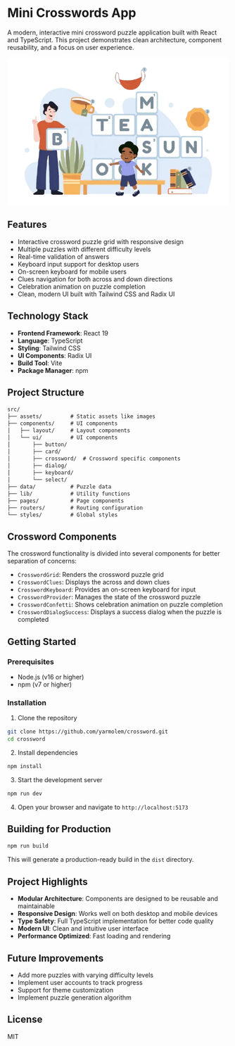 # Mini Crosswords App

A modern, interactive mini crossword puzzle application built with React and TypeScript. This project demonstrates clean architecture, component reusability, and a focus on user experience.

![Mini Crosswords App](src/assets/images/hero.webp)

## Features

- Interactive crossword puzzle grid with responsive design
- Multiple puzzles with different difficulty levels
- Real-time validation of answers
- Keyboard input support for desktop users
- On-screen keyboard for mobile users
- Clues navigation for both across and down directions
- Celebration animation on puzzle completion
- Clean, modern UI built with Tailwind CSS and Radix UI

## Technology Stack

- **Frontend Framework**: React 19
- **Language**: TypeScript
- **Styling**: Tailwind CSS
- **UI Components**: Radix UI
- **Build Tool**: Vite
- **Package Manager**: npm

## Project Structure

```
src/
├── assets/         # Static assets like images
├── components/     # UI components
│   ├── layout/     # Layout components
│   └── ui/         # UI components
│       ├── button/
│       ├── card/
│       ├── crossword/  # Crossword specific components
│       ├── dialog/
│       ├── keyboard/
│       └── select/
├── data/           # Puzzle data
├── lib/            # Utility functions
├── pages/          # Page components
├── routers/        # Routing configuration
└── styles/         # Global styles
```

## Crossword Components

The crossword functionality is divided into several components for better separation of concerns:

- `CrosswordGrid`: Renders the crossword puzzle grid
- `CrosswordClues`: Displays the across and down clues
- `CrosswordKeyboard`: Provides an on-screen keyboard for input
- `CrosswordProvider`: Manages the state of the crossword puzzle
- `CrosswordConfetti`: Shows celebration animation on puzzle completion
- `CrosswordDialogSuccess`: Displays a success dialog when the puzzle is completed

## Getting Started

### Prerequisites

- Node.js (v16 or higher)
- npm (v7 or higher)

### Installation

1. Clone the repository

```bash
git clone https://github.com/yarmolem/crossword.git
cd crossword
```

2. Install dependencies

```bash
npm install
```

3. Start the development server

```bash
npm run dev
```

4. Open your browser and navigate to `http://localhost:5173`

## Building for Production

```bash
npm run build
```

This will generate a production-ready build in the `dist` directory.

## Project Highlights

- **Modular Architecture**: Components are designed to be reusable and maintainable
- **Responsive Design**: Works well on both desktop and mobile devices
- **Type Safety**: Full TypeScript implementation for better code quality
- **Modern UI**: Clean and intuitive user interface
- **Performance Optimized**: Fast loading and rendering

## Future Improvements

- Add more puzzles with varying difficulty levels
- Implement user accounts to track progress
- Support for theme customization
- Implement puzzle generation algorithm

## License

MIT
